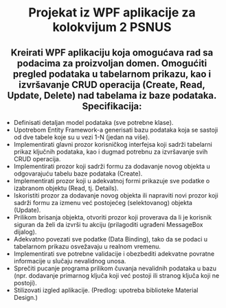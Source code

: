 <h1 align="center"><strong>Projekat iz WPF aplikacije za kolokvijum 2 PSNUS</strong></h1>

<h2 align="center">Kreirati WPF aplikaciju koja omogućava rad sa podacima za proizvoljan domen. Omogućiti pregled podataka u tabelarnom prikazu, kao i izvršavanje CRUD operacija (Create, Read, Update, Delete) nad tabelama iz baze podataka. Specifikacija:</h2>

- Definisati detaljan model podataka (sve potrebne klase).
- Upotrebom Entity Framework-a generisati bazu podataka koja se sastoji od dve tabele koje su u vezi 1-N (jedan na više).
- Implementirati glavni prozor korisničkog interfejsa koji sadrži tabelarni prikaz ključnih podataka, kao i dugmad potrebnu za izvršavanje svih CRUD operacija.
- Implementirati prozor koji sadrži formu za dodavanje novog objekta u odgovarajuću tabelu baze podataka (Create).
- Implementirati prozor koji u adekvatnoj formi prikazuje sve podatke o izabranom objektu (Read, tj. Details).
- Iskoristiti prozor za dodavanje novog objekta ili napraviti novi prozor koji sadrži formu za izmenu već postojećeg (selektovanog) objekta (Update).
- Prilikom brisanja objekta, otvoriti prozor koji proverava da li je korisnik siguran da želi da izvrši tu akciju (prilagoditi ugrađeni MessageBox dijalog).
- Adekvatno povezati sve podatke (Data Binding), tako da se podaci u tabelarnom prikazu osvežavaju u realnom vremenu.
- Implementirati sve potrebne validacije i obezbediti adekvatne povratne informacije u slučaju nevalidnog unosa.
- Sprečiti pucanje programa prilikom čuvanja nevalidnih podataka u bazu (npr. dodavanje primarnog ključa koji već postoji ili stranog ključa koji ne postoji).
- Stilizovati izgled aplikacije. (Predlog: upotreba biblioteke Material Design.)
